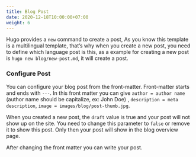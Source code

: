 ```yaml
---
title: Blog Post
date: 2020-12-18T10:00:00+07:00
weight: 6
---
```


Hugo provides a `new` command to create a post, As you know this template is a multilingual template, that’s why when you create a new post, you need to define which language post is this, as a example for creating a new post is `hugo new blog/new-post.md`, it will create a post.

### Configure Post

You can configure your blog post from the front-matter. Front-matter starts and ends with `---`. In this front matter you can give `author = author name` (author name should be capitalize, ex: John Doe) , `description = meta description`, `image = images/blog/post-thumb.jpg`.

When you created a new post, the `draft` value is true and your post will not show up on the site. You need to change this parameter to `false` or remove it to show this post. Only then your post will show in the blog overview page.

After changing the front matter you can write your post.
